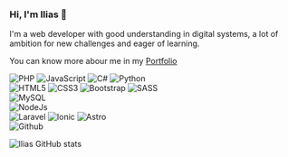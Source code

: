 ### Hi, I'm Ilias 👋
I'm a web developer with good understanding in digital systems, a lot of ambition for new challenges and eager of learning.

You can know more abour me in my [Portfolio](https://iliasotsmandev.netlify.app/)


<!-- <p align="center"> 
  Visitor count<br>
  <img src="https://profile-counter.glitch.me/IliasVilux/count.svg" />
</p> -->

![PHP](https://img.shields.io/badge/PHP-260000?style=for-the-badge&logo=php&logoColor=white)
![JavaScript](https://img.shields.io/badge/JavaScript-260000?style=for-the-badge&logo=javascript&logoColor=white)
![C#](https://img.shields.io/badge/c%23-260000?style=for-the-badge&logo=c-sharp&logoColor=white)
![Python](https://img.shields.io/badge/Python-260000?style=for-the-badge&logo=python&logoColor=white)
<br>
![HTML5](https://img.shields.io/badge/HTML5-260000?style=for-the-badge&logo=html5&logoColor=white)
![CSS3](https://img.shields.io/badge/CSS3-260000?style=for-the-badge&logo=css3&logoColor=white)
![Bootstrap](https://img.shields.io/badge/Bootstrap-260000?style=for-the-badge&logo=bootstrap&logoColor=white)
![SASS](https://img.shields.io/badge/Sass-260000?style=for-the-badge&logo=sass&logoColor=white)
<br>
![MySQL](https://img.shields.io/badge/MySQL-260000?style=for-the-badge&logo=mysql&logoColor=white)
<br>
![NodeJs](https://img.shields.io/badge/Node.js-260000?style=for-the-badge&logo=nodedotjs&logoColor=white)
<br>
![Laravel](https://img.shields.io/badge/Laravel-260000?style=for-the-badge&logo=laravel&logoColor=white)
![Ionic](https://img.shields.io/badge/Ionic-260000?style=for-the-badge&logo=ionic&logoColor=white)
![Astro](https://img.shields.io/badge/Astro-260000?style=for-the-badge&logo=astro&logoColor=white)
<br>
![Github](https://img.shields.io/badge/Github-260000?style=for-the-badge&logo=github&logoColor=white)

![Ilias GitHub stats](https://github-readme-stats.vercel.app/api?username=IliasVilux&show_icons=true&theme=maroongold )
